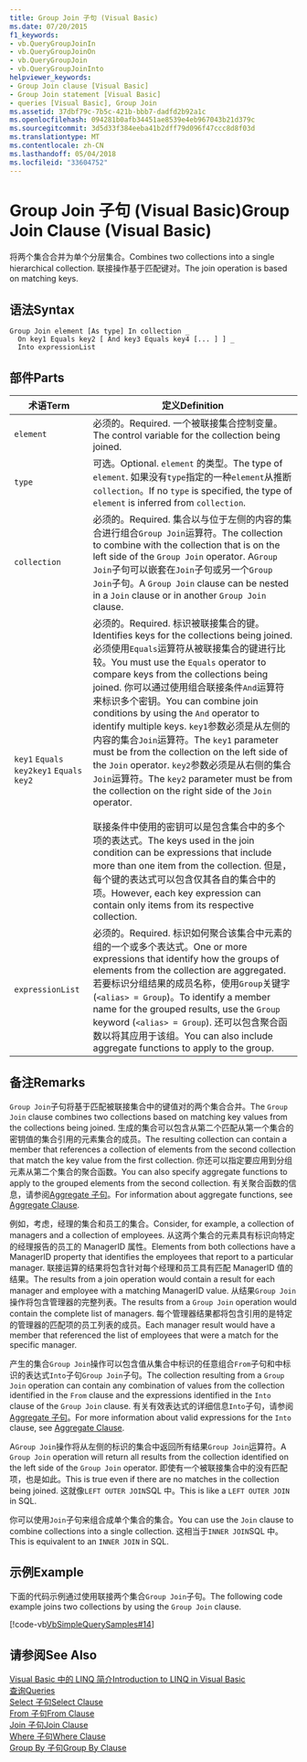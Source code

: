 ```yaml
---
title: Group Join 子句 (Visual Basic)
ms.date: 07/20/2015
f1_keywords:
- vb.QueryGroupJoinIn
- vb.QueryGroupJoinOn
- vb.QueryGroupJoin
- vb.QueryGroupJoinInto
helpviewer_keywords:
- Group Join clause [Visual Basic]
- Group Join statement [Visual Basic]
- queries [Visual Basic], Group Join
ms.assetid: 37dbf79c-7b5c-421b-bbb7-dadfd2b92a1c
ms.openlocfilehash: 094281b0afb34451ae8539e4eb967043b21d379c
ms.sourcegitcommit: 3d5d33f384eeba41b2dff79d096f47ccc8d8f03d
ms.translationtype: MT
ms.contentlocale: zh-CN
ms.lasthandoff: 05/04/2018
ms.locfileid: "33604752"
---
```

# <a name="group-join-clause-visual-basic"></a><span data-ttu-id="506fa-102">Group Join 子句 (Visual Basic)</span><span class="sxs-lookup"><span data-stu-id="506fa-102">Group Join Clause (Visual Basic)</span></span>
<span data-ttu-id="506fa-103">将两个集合合并为单个分层集合。</span><span class="sxs-lookup"><span data-stu-id="506fa-103">Combines two collections into a single hierarchical collection.</span></span> <span data-ttu-id="506fa-104">联接操作基于匹配键对。</span><span class="sxs-lookup"><span data-stu-id="506fa-104">The join operation is based on matching keys.</span></span>  
  
## <a name="syntax"></a><span data-ttu-id="506fa-105">语法</span><span class="sxs-lookup"><span data-stu-id="506fa-105">Syntax</span></span>  
  
```  
Group Join element [As type] In collection _  
  On key1 Equals key2 [ And key3 Equals key4 [... ] ] _  
  Into expressionList  
```  
  
## <a name="parts"></a><span data-ttu-id="506fa-106">部件</span><span class="sxs-lookup"><span data-stu-id="506fa-106">Parts</span></span>  
  
|<span data-ttu-id="506fa-107">术语</span><span class="sxs-lookup"><span data-stu-id="506fa-107">Term</span></span>|<span data-ttu-id="506fa-108">定义</span><span class="sxs-lookup"><span data-stu-id="506fa-108">Definition</span></span>|  
|---|---|  
|`element`|<span data-ttu-id="506fa-109">必须的。</span><span class="sxs-lookup"><span data-stu-id="506fa-109">Required.</span></span> <span data-ttu-id="506fa-110">一个被联接集合控制变量。</span><span class="sxs-lookup"><span data-stu-id="506fa-110">The control variable for the collection being joined.</span></span>|  
|`type`|<span data-ttu-id="506fa-111">可选。</span><span class="sxs-lookup"><span data-stu-id="506fa-111">Optional.</span></span> <span data-ttu-id="506fa-112">`element` 的类型。</span><span class="sxs-lookup"><span data-stu-id="506fa-112">The type of `element`.</span></span> <span data-ttu-id="506fa-113">如果没有`type`指定的一种`element`从推断`collection`。</span><span class="sxs-lookup"><span data-stu-id="506fa-113">If no `type` is specified, the type of `element` is inferred from `collection`.</span></span>|  
|`collection`|<span data-ttu-id="506fa-114">必须的。</span><span class="sxs-lookup"><span data-stu-id="506fa-114">Required.</span></span> <span data-ttu-id="506fa-115">集合以与位于左侧的内容的集合进行组合`Group Join`运算符。</span><span class="sxs-lookup"><span data-stu-id="506fa-115">The collection to combine with the collection that is on the left side of the `Group Join` operator.</span></span> <span data-ttu-id="506fa-116">A`Group Join`子句可以嵌套在`Join`子句或另一个`Group Join`子句。</span><span class="sxs-lookup"><span data-stu-id="506fa-116">A `Group Join` clause can be nested in a `Join` clause or in another `Group Join` clause.</span></span>|  
|<span data-ttu-id="506fa-117">`key1` `Equals` `key2`</span><span class="sxs-lookup"><span data-stu-id="506fa-117">`key1` `Equals` `key2`</span></span>|<span data-ttu-id="506fa-118">必须的。</span><span class="sxs-lookup"><span data-stu-id="506fa-118">Required.</span></span> <span data-ttu-id="506fa-119">标识被联接集合的键。</span><span class="sxs-lookup"><span data-stu-id="506fa-119">Identifies keys for the collections being joined.</span></span> <span data-ttu-id="506fa-120">必须使用`Equals`运算符从被联接集合的键进行比较。</span><span class="sxs-lookup"><span data-stu-id="506fa-120">You must use the `Equals` operator to compare keys from the collections being joined.</span></span> <span data-ttu-id="506fa-121">你可以通过使用组合联接条件`And`运算符来标识多个密钥。</span><span class="sxs-lookup"><span data-stu-id="506fa-121">You can combine join conditions by using the `And` operator to identify multiple keys.</span></span> <span data-ttu-id="506fa-122">`key1`参数必须是从左侧的内容的集合`Join`运算符。</span><span class="sxs-lookup"><span data-stu-id="506fa-122">The `key1` parameter must be from the collection on the left side of the `Join` operator.</span></span> <span data-ttu-id="506fa-123">`key2`参数必须是从右侧的集合`Join`运算符。</span><span class="sxs-lookup"><span data-stu-id="506fa-123">The `key2` parameter must be from the collection on the right side of the `Join` operator.</span></span><br /><br /> <span data-ttu-id="506fa-124">联接条件中使用的密钥可以是包含集合中的多个项的表达式。</span><span class="sxs-lookup"><span data-stu-id="506fa-124">The keys used in the join condition can be expressions that include more than one item from the collection.</span></span> <span data-ttu-id="506fa-125">但是，每个键的表达式可以包含仅其各自的集合中的项。</span><span class="sxs-lookup"><span data-stu-id="506fa-125">However, each key expression can contain only items from its respective collection.</span></span>|  
|`expressionList`|<span data-ttu-id="506fa-126">必须的。</span><span class="sxs-lookup"><span data-stu-id="506fa-126">Required.</span></span> <span data-ttu-id="506fa-127">标识如何聚合该集合中元素的组的一个或多个表达式。</span><span class="sxs-lookup"><span data-stu-id="506fa-127">One or more expressions that identify how the groups of elements from the collection are aggregated.</span></span> <span data-ttu-id="506fa-128">若要标识分组结果的成员名称，使用`Group`关键字 (`<alias> = Group`)。</span><span class="sxs-lookup"><span data-stu-id="506fa-128">To identify a member name for the grouped results, use the `Group` keyword (`<alias> = Group`).</span></span> <span data-ttu-id="506fa-129">还可以包含聚合函数以将其应用于该组。</span><span class="sxs-lookup"><span data-stu-id="506fa-129">You can also include aggregate functions to apply to the group.</span></span>|  
  
## <a name="remarks"></a><span data-ttu-id="506fa-130">备注</span><span class="sxs-lookup"><span data-stu-id="506fa-130">Remarks</span></span>  
 <span data-ttu-id="506fa-131">`Group Join`子句将基于匹配被联接集合中的键值对的两个集合合并。</span><span class="sxs-lookup"><span data-stu-id="506fa-131">The `Group Join` clause combines two collections based on matching key values from the collections being joined.</span></span> <span data-ttu-id="506fa-132">生成的集合可以包含从第二个匹配从第一个集合的密钥值的集合引用的元素集合的成员。</span><span class="sxs-lookup"><span data-stu-id="506fa-132">The resulting collection can contain a member that references a collection of elements from the second collection that match the key value from the first collection.</span></span> <span data-ttu-id="506fa-133">你还可以指定要应用到分组元素从第二个集合的聚合函数。</span><span class="sxs-lookup"><span data-stu-id="506fa-133">You can also specify aggregate functions to apply to the grouped elements from the second collection.</span></span> <span data-ttu-id="506fa-134">有关聚合函数的信息，请参阅[Aggregate 子句](../../../visual-basic/language-reference/queries/aggregate-clause.md)。</span><span class="sxs-lookup"><span data-stu-id="506fa-134">For information about aggregate functions, see [Aggregate Clause](../../../visual-basic/language-reference/queries/aggregate-clause.md).</span></span>  
  
 <span data-ttu-id="506fa-135">例如，考虑，经理的集合和员工的集合。</span><span class="sxs-lookup"><span data-stu-id="506fa-135">Consider, for example, a collection of managers and a collection of employees.</span></span> <span data-ttu-id="506fa-136">从这两个集合的元素具有标识向特定的经理报告的员工的 ManagerID 属性。</span><span class="sxs-lookup"><span data-stu-id="506fa-136">Elements from both collections have a ManagerID property that identifies the employees that report to a particular manager.</span></span> <span data-ttu-id="506fa-137">联接运算的结果将包含针对每个经理和员工具有匹配 ManagerID 值的结果。</span><span class="sxs-lookup"><span data-stu-id="506fa-137">The results from a join operation would contain a result for each manager and employee with a matching ManagerID value.</span></span> <span data-ttu-id="506fa-138">从结果`Group Join`操作将包含管理器的完整列表。</span><span class="sxs-lookup"><span data-stu-id="506fa-138">The results from a `Group Join` operation would contain the complete list of managers.</span></span> <span data-ttu-id="506fa-139">每个管理器结果都将包含引用的是特定的管理器的匹配项的员工列表的成员。</span><span class="sxs-lookup"><span data-stu-id="506fa-139">Each manager result would have a member that referenced the list of employees that were a match for the specific manager.</span></span>  
  
 <span data-ttu-id="506fa-140">产生的集合`Group Join`操作可以包含值从集合中标识的任意组合`From`子句和中标识的表达式`Into`子句`Group Join`子句。</span><span class="sxs-lookup"><span data-stu-id="506fa-140">The collection resulting from a `Group Join` operation can contain any combination of values from the collection identified in the `From` clause and the expressions identified in the `Into` clause of the `Group Join` clause.</span></span> <span data-ttu-id="506fa-141">有关有效表达式的详细信息`Into`子句，请参阅[Aggregate 子句](../../../visual-basic/language-reference/queries/aggregate-clause.md)。</span><span class="sxs-lookup"><span data-stu-id="506fa-141">For more information about valid expressions for the `Into` clause, see [Aggregate Clause](../../../visual-basic/language-reference/queries/aggregate-clause.md).</span></span>  
  
 <span data-ttu-id="506fa-142">A`Group Join`操作将从左侧的标识的集合中返回所有结果`Group Join`运算符。</span><span class="sxs-lookup"><span data-stu-id="506fa-142">A `Group Join` operation will return all results from the collection identified on the left side of the `Group Join` operator.</span></span> <span data-ttu-id="506fa-143">即使有一个被联接集合中的没有匹配项，也是如此。</span><span class="sxs-lookup"><span data-stu-id="506fa-143">This is true even if there are no matches in the collection being joined.</span></span> <span data-ttu-id="506fa-144">这就像`LEFT OUTER JOIN`SQL 中。</span><span class="sxs-lookup"><span data-stu-id="506fa-144">This is like a `LEFT OUTER JOIN` in SQL.</span></span>  
  
 <span data-ttu-id="506fa-145">你可以使用`Join`子句来组合成单个集合的集合。</span><span class="sxs-lookup"><span data-stu-id="506fa-145">You can use the `Join` clause to combine collections into a single collection.</span></span> <span data-ttu-id="506fa-146">这相当于`INNER JOIN`SQL 中。</span><span class="sxs-lookup"><span data-stu-id="506fa-146">This is equivalent to an `INNER JOIN` in SQL.</span></span>  
  
## <a name="example"></a><span data-ttu-id="506fa-147">示例</span><span class="sxs-lookup"><span data-stu-id="506fa-147">Example</span></span>  
 <span data-ttu-id="506fa-148">下面的代码示例通过使用联接两个集合`Group Join`子句。</span><span class="sxs-lookup"><span data-stu-id="506fa-148">The following code example joins two collections by using the `Group Join` clause.</span></span>  
  
 [!code-vb[VbSimpleQuerySamples#14](../../../visual-basic/language-reference/queries/codesnippet/VisualBasic/group-join-clause_1.vb)]  
  
## <a name="see-also"></a><span data-ttu-id="506fa-149">请参阅</span><span class="sxs-lookup"><span data-stu-id="506fa-149">See Also</span></span>  
 [<span data-ttu-id="506fa-150">Visual Basic 中的 LINQ 简介</span><span class="sxs-lookup"><span data-stu-id="506fa-150">Introduction to LINQ in Visual Basic</span></span>](../../../visual-basic/programming-guide/language-features/linq/introduction-to-linq.md)  
 [<span data-ttu-id="506fa-151">查询</span><span class="sxs-lookup"><span data-stu-id="506fa-151">Queries</span></span>](../../../visual-basic/language-reference/queries/queries.md)  
 [<span data-ttu-id="506fa-152">Select 子句</span><span class="sxs-lookup"><span data-stu-id="506fa-152">Select Clause</span></span>](../../../visual-basic/language-reference/queries/select-clause.md)  
 [<span data-ttu-id="506fa-153">From 子句</span><span class="sxs-lookup"><span data-stu-id="506fa-153">From Clause</span></span>](../../../visual-basic/language-reference/queries/from-clause.md)  
 [<span data-ttu-id="506fa-154">Join 子句</span><span class="sxs-lookup"><span data-stu-id="506fa-154">Join Clause</span></span>](../../../visual-basic/language-reference/queries/join-clause.md)  
 [<span data-ttu-id="506fa-155">Where 子句</span><span class="sxs-lookup"><span data-stu-id="506fa-155">Where Clause</span></span>](../../../visual-basic/language-reference/queries/where-clause.md)  
 [<span data-ttu-id="506fa-156">Group By 子句</span><span class="sxs-lookup"><span data-stu-id="506fa-156">Group By Clause</span></span>](../../../visual-basic/language-reference/queries/group-by-clause.md)
